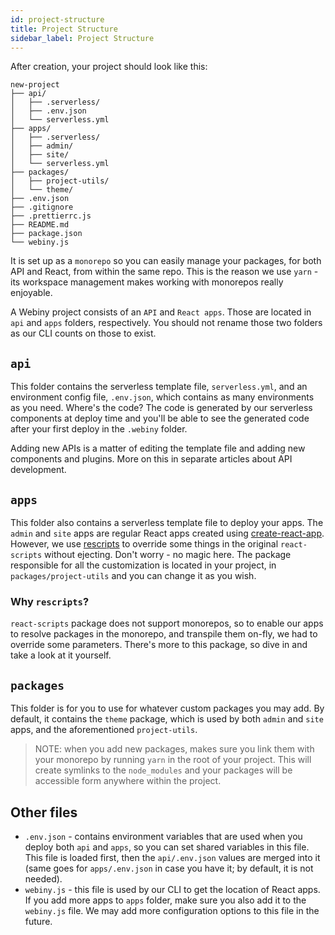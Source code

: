 ```yaml
---
id: project-structure
title: Project Structure
sidebar_label: Project Structure
---
```


After creation, your project should look like this:

```
new-project
├── api/
│   ├── .serverless/
│   ├── .env.json
│   └── serverless.yml
├── apps/
│   ├── .serverless/
│   ├── admin/
│   ├── site/
│   └── serverless.yml
├── packages/
│   ├── project-utils/
│   └── theme/
├── .env.json
├── .gitignore
├── .prettierrc.js
├── README.md
├── package.json
└── webiny.js
```

It is set up as a `monorepo` so you can easily manage your packages, for both API and React, from within the same repo. This is the reason we use `yarn` - its workspace management makes working with monorepos really enjoyable.

A Webiny project consists of an `API` and `React apps`. Those are located in `api` and `apps` folders, respectively.
You should not rename those two folders as our CLI counts on those to exist. 

## `api`

This folder contains the serverless template file, `serverless.yml`, and an environment config file, `.env.json`, which contains as many environments as you need. Where's the code? The code is generated by our serverless components at deploy time and you'll be able to see the generated code after your first deploy in the `.webiny` folder.

Adding new APIs is a matter of editing the template file and adding new components and plugins. More on this in separate articles about API development.

## `apps`
This folder also contains a serverless template file to deploy your apps. The `admin` and `site` apps are regular React apps created using [create-react-app](https://create-react-app.dev). However, we use [rescripts](https://github.com/harrysolovay/rescripts) to override some things in the original `react-scripts` without ejecting. Don't worry - no magic here. The package responsible for all the customization is located in your project, in `packages/project-utils` and you can change it as you wish.

### Why `rescripts`? 
`react-scripts` package does not support monorepos, so to enable our apps to resolve packages in the monorepo, and transpile them on-fly, we had to override some parameters. There's more to this package, so dive in and take a look at it yourself.

## `packages`
This folder is for you to use for whatever custom packages you may add. By default, it contains the `theme` package, which is used by both `admin` and `site` apps, and the aforementioned `project-utils`.

> NOTE: when you add new packages, makes sure you link them with your monorepo by running `yarn` in the root of your project. This will create symlinks to the `node_modules` and your packages will be accessible form anywhere within the project.

## Other files
- `.env.json` - contains environment variables that are used when you deploy both `api` and `apps`, so you can set shared variables in this file. This file is loaded first, then the `api/.env.json` values are merged into it (same goes for `apps/.env.json` in case you have it; by default, it is not needed).
- `webiny.js` - this file is used by our CLI to get the location of React apps. If you add more apps to `apps` folder, make sure you also add it to the `webiny.js` file. We may add more configuration options to this file in the future. 

